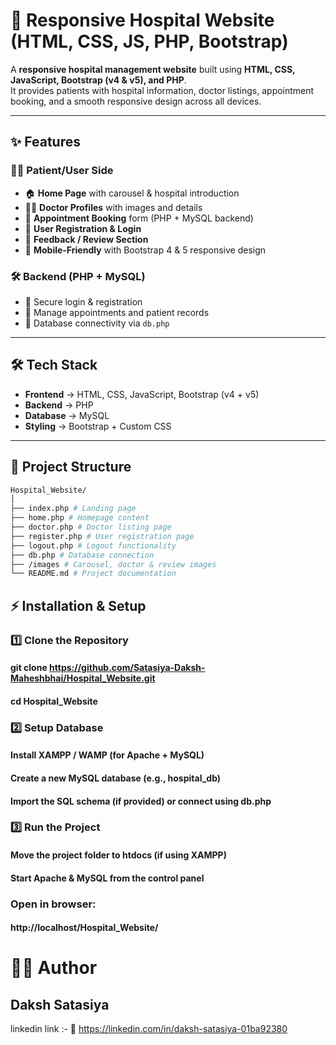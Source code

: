 # 🏥 Responsive Hospital Website (HTML, CSS, JS, PHP, Bootstrap)

A **responsive hospital management website** built using **HTML, CSS, JavaScript, Bootstrap (v4 & v5), and PHP**.  
It provides patients with hospital information, doctor listings, appointment booking, and a smooth responsive design across all devices.

---

## ✨ Features

### 👩‍⚕️ Patient/User Side
- 🏠 **Home Page** with carousel & hospital introduction
- 🧑‍⚕️ **Doctor Profiles** with images and details
- 📅 **Appointment Booking** form (PHP + MySQL backend)
- 📝 **User Registration & Login**
- 💬 **Feedback / Review Section**
- 📱 **Mobile-Friendly** with Bootstrap 4 & 5 responsive design

### 🛠️ Backend (PHP + MySQL)
- 🔐 Secure login & registration
- 📂 Manage appointments and patient records
- 💾 Database connectivity via `db.php`

---

## 🛠️ Tech Stack
- **Frontend** → HTML, CSS, JavaScript, Bootstrap (v4 + v5)  
- **Backend** → PHP  
- **Database** → MySQL  
- **Styling** → Bootstrap + Custom CSS  

---

## 📂 Project Structure

```bash
Hospital_Website/
│
├── index.php # Landing page
├── home.php # Homepage content
├── doctor.php # Doctor listing page
├── register.php # User registration page
├── logout.php # Logout functionality
├── db.php # Database connection
├── /images # Carousel, doctor & review images
└── README.md # Project documentation
```

## ⚡ Installation & Setup

### 1️⃣ Clone the Repository

#### git clone https://github.com/Satasiya-Daksh-Maheshbhai/Hospital_Website.git

#### cd Hospital_Website

### 2️⃣ Setup Database

#### Install XAMPP / WAMP (for Apache + MySQL)

#### Create a new MySQL database (e.g., hospital_db)

#### Import the SQL schema (if provided) or connect using db.php

### 3️⃣ Run the Project

#### Move the project folder to htdocs (if using XAMPP)

#### Start Apache & MySQL from the control panel

### Open in browser:

#### http://localhost/Hospital_Website/

# 👨‍💻 Author

## Daksh Satasiya
linkedin link :-
🔗 https://linkedin.com/in/daksh-satasiya-01ba92380

